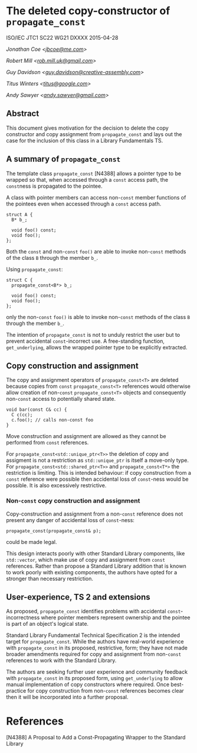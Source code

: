 # The deleted copy-constructor of `propagate_const`

ISO/IEC JTC1 SC22 WG21 DXXXX 2015-04-28

_Jonathan Coe \<jbcoe@me.com\>_

_Robert Mill \<rob.mill.uk@gmail.com\>_

_Guy Davidson \<guy.davidson@creative-assembly.com\>_

_Titus Winters \<titus@google.com\>_

_Andy Sawyer \<andy.sawyer@gmail.com\>_

## Abstract
This document gives motivation for the decision to delete the copy constructor
and copy assignment from `propagate_const` and lays out the case for the inclusion of this class
in a Library Fundamentals TS.

## A summary of `propagate_const`
The template class `propagate_const` [N4388] allows a pointer type to be wrapped so that, when
accessed through a `const` access path, the `const`ness is propagated to the pointee. 

A class with pointer members can access non-`const` member functions of the pointees even when
accessed through a `const` access path.

    struct A {
      B* b_;

      void foo() const;
      void foo();
    };

Both the `const` and non-`const` `foo()` are able to invoke non-`const` methods of the class `B` through the member `b_`.

Using `propagate_const`:

    struct C {
      propagate_const<B*> b_;

      void foo() const;
      void foo();
    };

only the non-`const` `foo()` is able to invoke non-`const` methods of the class `B` through the member `b_`.

The intention of `propagate_const` is not to unduly restrict the user but to prevent accidental `const`-incorrect use.
A free-standing function, `get_underlying`, allows the wrapped pointer type to be explicitly extracted.

## Copy construction and assignment
The copy and assignment operators of `propagate_const<T>` are deleted because copies from `const` `propagate_const<T>`
references would otherwise allow creation of non-`const` `propagate_const<T>` objects and consequently non-`const` access
to potentially shared state. 

    void bar(const C& cc) {
      C c(cc);
      c.foo(); // calls non-const foo 
    }

Move construction and assignment are allowed as they cannot be performed from `const` references.

For `propagate_const<std::unique_ptr<T>>` the deletion of copy and assigment is not a restriction as `std::unique_ptr` is
itself a move-only type. For `propagate_const<std::shared_ptr<T>>` and `propagate_const<T*>` the restriction is limiting.
This is intended behaviour: if copy construction from a `const` reference were possible then accidental loss of `const`-ness
would be possible. It is also excessively restrictive. 

### Non-`const` copy construction and assignment

Copy-construction and assignment from a non-`const` reference does not present any danger of accidental loss of `const`-ness:

    propagate_const(propagate_const& p);

could be made legal.

This design interacts poorly with other Standard Library components, like `std::vector`, which make use of copy and assignment
from `const` references. Rather than propose a Standard Library addition that is known to work poorly with existing
components, the authors have opted for a stronger than necessary restriction.


## User-experience, TS 2 and extensions

As proposed, `propagate_const` identifies problems with accidental `const`-incorrectness
where pointer members represent ownership and the pointee is part of an object's logical state.

Standard Library Fundamental Technical Specification 2 is the intended target for `propagate_const`. While the authors
have real-world experience with `propagate_const` in its proposed, restrictive, form; they have not made broader
amendments required for copy and assignment from non-`const` references to work with the Standard Library.

The authors are seeking further user experience and community feedback with `propagate_const` in 
its proposed form, using `get_underlying` to allow manual implementation of copy constructors where required. Once best-practice for copy construction from non-`const` references becomes clear then it will be incorporated 
into a further proposal.

# References

[N4388] A Proposal to Add a Const-Propagating Wrapper to the Standard Library
